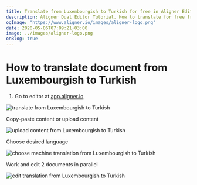 ```yaml
---
title: Translate from Luxembourgish to Turkish for free in Aligner Editor
description: Aligner Dual Editor Tutorial. How to translate for free from Luxembourgish to Turkish. Aligner is multilingual document management platform. 
ogImage: "https://www.aligner.io/images/aligner-logo.png"
date: 2020-05-06T07:09:21+03:00
image: ../images/aligner-logo.png
onBlog: true
---
```


# How to translate document from Luxembourgish to Turkish

1. Go to editor at [app.aligner.io](https://app.aligner.io "Aligner App web page")

![translate from Luxembourgish to Turkish](../aligner-blank-editor.png "translate from Luxembourgish to Turkish")

Copy-paste content or upload content

![upload content from Luxembourgish to Turkish](../aligner-uploaded-document.png "upload content from Luxembourgish to Turkish")

Choose desired language

![choose machine translation from Luxembourgish to Turkish](../aligner-language-dropdown.png "choose machine translation from Luxembourgish to Turkish")

Work and edit 2 documents in parallel

![edit translation from Luxembourgish to Turkish](../aligner-double-sitded-editor.png "edit translation from Luxembourgish to Turkish")

